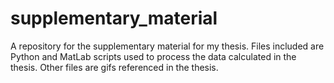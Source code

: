 # supplementary_material
A repository for the supplementary material for my thesis. Files included are Python and MatLab scripts used to process the data calculated in the thesis. Other files are gifs referenced in the thesis.
